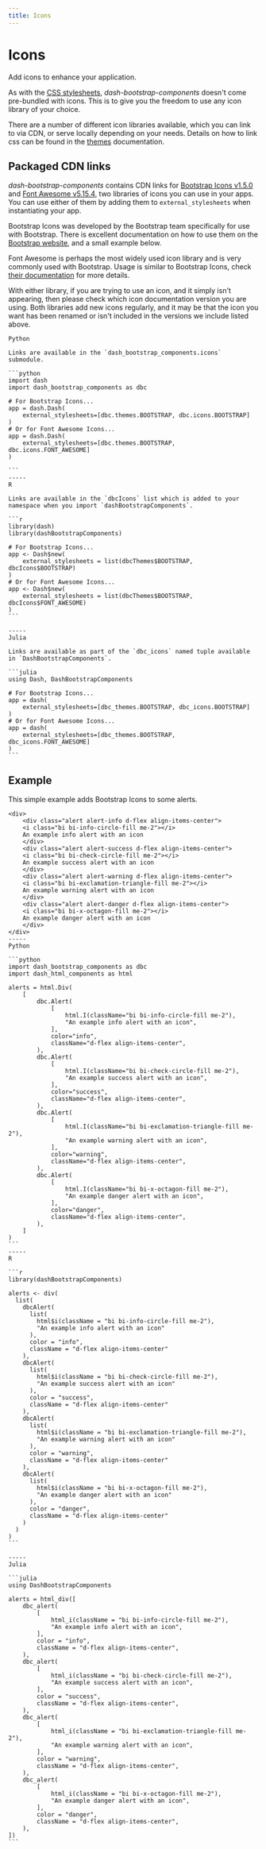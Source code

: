 ```yaml
---
title: Icons
---
```


# Icons

<p class="lead">Add icons to enhance your application.</p>

As with the [CSS stylesheets](/docs/themes), _dash-bootstrap-components_ doesn't come pre-bundled with icons. This is to give you the freedom to use any icon library of your choice.

There are a number of different icon libraries available, which you can link to via CDN, or serve locally depending on your needs. Details on how to link css can be found in the [themes](/docs/themes) documentation.

## Packaged CDN links

_dash-bootstrap-components_ contains CDN links for [Bootstrap Icons v1.5.0](https://icons.getbootstrap.com/) and [Font Awesome v5.15.4](https://fontawesome.com/), two libraries of icons you can use in your apps. You can use either of them by adding them to `external_stylesheets` when instantiating your app.

Bootstrap Icons was developed by the Bootstrap team specifically for use with Bootstrap. There is excellent documentation on how to use them on the [Bootstrap website](https://icons.getbootstrap.com/#usage), and a small example below.

Font Awesome is perhaps the most widely used icon library and is very commonly used with Bootstrap. Usage is similar to Bootstrap Icons, check [their documentation](https://fontawesome.com/v5.15/how-to-use/on-the-web/referencing-icons/basic-use) for more details.

With either library, if you are trying to use an icon, and it simply isn't appearing, then please check which icon documentation version you are using. Both libraries add new icons regularly, and it may be that the icon you want has been renamed or isn't included in the versions we include listed above.

~~~bootstrap-tabs
Python

Links are available in the `dash_bootstrap_components.icons` submodule.

```python
import dash
import dash_bootstrap_components as dbc

# For Bootstrap Icons...
app = dash.Dash(
    external_stylesheets=[dbc.themes.BOOTSTRAP, dbc.icons.BOOTSTRAP]
)
# Or for Font Awesome Icons...
app = dash.Dash(
    external_stylesheets=[dbc.themes.BOOTSTRAP, dbc.icons.FONT_AWESOME]
)

```
-----
R

Links are available in the `dbcIcons` list which is added to your namespace when you import `dashBootstrapComponents`.

```r
library(dash)
library(dashBootstrapComponents)

# For Bootstrap Icons...
app <- Dash$new(
    external_stylesheets = list(dbcThemes$BOOTSTRAP, dbcIcons$BOOTSTRAP)
)
# Or for Font Awesome Icons...
app <- Dash$new(
    external_stylesheets = list(dbcThemes$BOOTSTRAP, dbcIcons$FONT_AWESOME)
)
```

-----
Julia

Links are available as part of the `dbc_icons` named tuple available in `DashBootstrapComponents`.

```julia
using Dash, DashBootstrapComponents

# For Bootstrap Icons...
app = dash(
    external_stylesheets=[dbc_themes.BOOTSTRAP, dbc_icons.BOOTSTRAP]
)
# Or for Font Awesome Icons...
app = dash(
    external_stylesheets=[dbc_themes.BOOTSTRAP, dbc_icons.FONT_AWESOME]
)
```
~~~

## Example

This simple example adds Bootstrap Icons to some alerts.

~~~bootstrap-example-tabs
<div>
    <div class="alert alert-info d-flex align-items-center">
    <i class="bi bi-info-circle-fill me-2"></i>
    An example info alert with an icon
    </div>
    <div class="alert alert-success d-flex align-items-center">
    <i class="bi bi-check-circle-fill me-2"></i>
    An example success alert with an icon
    </div>
    <div class="alert alert-warning d-flex align-items-center">
    <i class="bi bi-exclamation-triangle-fill me-2"></i>
    An example warning alert with an icon
    </div>
    <div class="alert alert-danger d-flex align-items-center">
    <i class="bi bi-x-octagon-fill me-2"></i>
    An example danger alert with an icon
    </div>
</div>
-----
Python

```python
import dash_bootstrap_components as dbc
import dash_html_components as html

alerts = html.Div(
    [
        dbc.Alert(
            [
                html.I(className="bi bi-info-circle-fill me-2"),
                "An example info alert with an icon",
            ],
            color="info",
            className="d-flex align-items-center",
        ),
        dbc.Alert(
            [
                html.I(className="bi bi-check-circle-fill me-2"),
                "An example success alert with an icon",
            ],
            color="success",
            className="d-flex align-items-center",
        ),
        dbc.Alert(
            [
                html.I(className="bi bi-exclamation-triangle-fill me-2"),
                "An example warning alert with an icon",
            ],
            color="warning",
            className="d-flex align-items-center",
        ),
        dbc.Alert(
            [
                html.I(className="bi bi-x-octagon-fill me-2"),
                "An example danger alert with an icon",
            ],
            color="danger",
            className="d-flex align-items-center",
        ),
    ]
)
```
-----
R

```r
library(dashBootstrapComponents)

alerts <- div(
  list(
    dbcAlert(
      list(
        html$i(className = "bi bi-info-circle-fill me-2"),
        "An example info alert with an icon"
      ),
      color = "info",
      className = "d-flex align-items-center"
    ),
    dbcAlert(
      list(
        html$i(className = "bi bi-check-circle-fill me-2"),
        "An example success alert with an icon"
      ),
      color = "success",
      className = "d-flex align-items-center"
    ),
    dbcAlert(
      list(
        html$i(className = "bi bi-exclamation-triangle-fill me-2"),
        "An example warning alert with an icon"
      ),
      color = "warning",
      className = "d-flex align-items-center"
    ),
    dbcAlert(
      list(
        html$i(className = "bi bi-x-octagon-fill me-2"),
        "An example danger alert with an icon"
      ),
      color = "danger",
      className = "d-flex align-items-center"
    )
  )
)
```

-----
Julia

```julia
using DashBootstrapComponents

alerts = html_div([
    dbc_alert(
        [
            html_i(className = "bi bi-info-circle-fill me-2"),
            "An example info alert with an icon",
        ],
        color = "info",
        className = "d-flex align-items-center",
    ),
    dbc_alert(
        [
            html_i(className = "bi bi-check-circle-fill me-2"),
            "An example success alert with an icon",
        ],
        color = "success",
        className = "d-flex align-items-center",
    ),
    dbc_alert(
        [
            html_i(className = "bi bi-exclamation-triangle-fill me-2"),
            "An example warning alert with an icon",
        ],
        color = "warning",
        className = "d-flex align-items-center",
    ),
    dbc_alert(
        [
            html_i(className = "bi bi-x-octagon-fill me-2"),
            "An example danger alert with an icon",
        ],
        color = "danger",
        className = "d-flex align-items-center",
    ),
])
```
~~~
